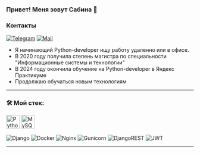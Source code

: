 
### Привет! Меня зовут Сабина 👋
### Контакты 

[![Telegram](https://img.shields.io/badge/Telegram-orange?logo=telegram&logoColor=white)](https://t.me/SDzha) [![Mail](https://img.shields.io/badge/Email-red?logo=gmail&logoColor=white)](SabinaIT@yandex.ru)

- Я начинающий Python-developer ищу работу удаленно или в офисе.
- В 2020 году получила степень магистра по специальности "Информационные системы и технологии"
- В 2024 году окончила обучение на Python-developer в Яндекс Практикуме
- Продолжаю обучаться новым технологиям

---

### &#128736; Мой стек:
<p align="left">
<a href="https://www.python.org/" target="_blank" rel="noreferrer"><img src="https://raw.githubusercontent.com/danielcranney/readme-generator/main/public/icons/skills/python-colored.svg" width="36" height="36" alt="Python" /></a>
<a href="https://www.mysql.com/" target="_blank" rel="noreferrer"><img src="https://raw.githubusercontent.com/danielcranney/readme-generator/main/public/icons/skills/mysql-colored.svg" width="36" height="36" alt="MySQL" /></a>
</p>


![Django](https://img.shields.io/badge/django-%23092E20.svg?style=for-the-badge&logo=django&logoColor=white)
![Docker](https://img.shields.io/badge/docker-%230db7ed.svg?style=for-the-badge&logo=docker&logoColor=white)
![Nginx](https://img.shields.io/badge/nginx-%23009639.svg?style=for-the-badge&logo=nginx&logoColor=white)
![Gunicorn](https://img.shields.io/badge/gunicorn-%298729.svg?style=for-the-badge&logo=gunicorn&logoColor=white)
![DjangoREST](https://img.shields.io/badge/DJANGO-REST-ff1709?style=for-the-badge&logo=django&logoColor=white&color=ff1709&labelColor=gray)
![JWT](https://img.shields.io/badge/JWT-black?style=for-the-badge&logo=JSON%20web%20tokens)

---
